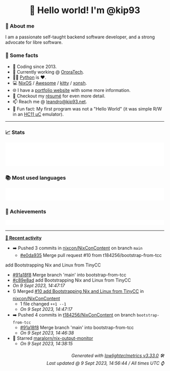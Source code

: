 <!-- README template, populated using this action:
     https://github.com/kip93/kip93/blob/main/.github/workflows/readme.yml. -->

<h1 align="center">👋 Hello world! I'm @kip93</h1> <!-- LOGIN => username -->

### 👤 About me

I am a passionate self-taught backend software developer, and a strong advocate for libre software.


### 💬 Some facts

* 📅 Coding since 2013.
* 💼 Currently working @ [OroraTech](https://ororatech.com/).
* 👨‍💻 [Python](https://github.com/search?q=user%3Akip93&l=python) is ❤️. <!-- LOGIN => username -->
* 💻 [NixOS](https://github.com/NixOS/) /
     [Awesome](https://github.com/awesomeWM/) /
     [kitty](https://github.com/kovidgoyal/kitty/) /
     [xonsh](https://github.com/xonsh/).
* 🌐 I have a [portfolio website](https://kip93.net/) with some more information.
* 📝 Checkout my [résumé](https://kip93.net/resume/) for even more detail.
* 📫 Reach me @ [leandro@kip93.net](mailto:leandro@kip93.net).
* 🎲 Fun fact: My first program was not a "Hello World" (it was simple R/W in an [HC11 µC](https://en.wikipedia.org/wiki/68HC11) emulator).


-----------------------------------------------------------------------------------------------------------------------


### 📈 Stats

![](./stats.svg)


### 📚 Most used languages <!-- by percentage, in decreasing order -->

![](./languages.svg)


### 🏅 Achievements

![](./achievements.svg)


-----------------------------------------------------------------------------------------------------------------------


**[📰 Recent activity](https://github.com/kip93)**
* ➡️ Pushed 3 commits in [nixcon/NixConContent](https://github.com/nixcon/NixConContent) on branch `main`
  * [#e0da935](https://github.com/nixcon/NixConContent/commit/e0da935) Merge pull request #10 from t184256/bootstrap-from-tcc

add Bootstrapping Nix and Linux from TinyCC
  * [#91a18f8](https://github.com/nixcon/NixConContent/commit/91a18f8) Merge branch &#39;main&#39; into bootstrap-from-tcc
  * [#c89e8ad](https://github.com/nixcon/NixConContent/commit/c89e8ad) add Bootstrapping Nix and Linux from TinyCC
  * *On 9 Sept 2023, 14:47:17*
* 🔃 Merged [#10 add Bootstrapping Nix and Linux from TinyCC](https://github.com/nixcon/NixConContent/pull/10) in [nixcon/NixConContent](https://github.com/nixcon/NixConContent)
  * 1 file changed `++1 --1`
  * *On 9 Sept 2023, 14:47:17*
* ➡️ Pushed 4 commits in [t184256/NixConContent](https://github.com/t184256/NixConContent) on branch `bootstrap-from-tcc`
  * [#91a18f8](https://github.com/t184256/NixConContent/commit/91a18f8) Merge branch &#39;main&#39; into bootstrap-from-tcc
  * *On 9 Sept 2023, 14:46:38*
* 🌟 Starred [maralorn/nix-output-monitor](https://github.com/maralorn/nix-output-monitor)
  * *On 9 Sept 2023, 14:38:15*
 <!-- Last activity -->


<h6 align="right"><em>
    Generated with <a href="https://github.com/lowlighter/metrics/tree/latest/">lowlighter/metrics v3.33.0</a> 🛠️<br> <!-- VERSION => MAJOR.minor.patch -->
    Last updated @ 9 Sept 2023, 14:56:44 / All times UTC ⌚ <!-- meta.generated => DD/MM/YYYY, hh:mm -->
</em></h6>
